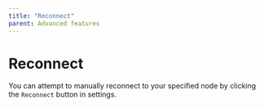 ```yaml
---
title: "Reconnect"
parent: Advanced features
---
```


# Reconnect

You can attempt to manually reconnect to your specified node by clicking the `Reconnect` button in settings.
